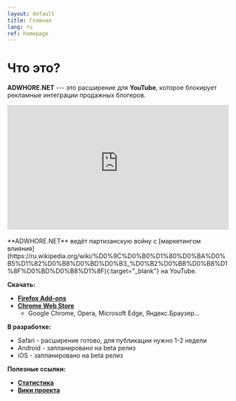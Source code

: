 ```yaml
---
layout: default
title: Главная
lang: ru
ref: homepage
---
```

# Что это?
**ADWHORE.NET** --- это расширение для **YouTube**, которое блокирует рекламные интеграции продажных блогеров.  
<div style="position: relative; width: 100%; height: 0; padding-bottom: 56.25%">
<iframe style="position: absolute; top: 0; left: 0; width: 100%; height: 100%" src="https://www.youtube-nocookie.com/embed/ze3YVsI1gpc" frameborder="0" allow="accelerometer; autoplay; encrypted-media; gyroscope; picture-in-picture" allowfullscreen></iframe>
</div>
<br>
**ADWHORE.NET** ведёт партизанскую войну с [маркетингом влияния](https://ru.wikipedia.org/wiki/%D0%9C%D0%B0%D1%80%D0%BA%D0%B5%D1%82%D0%B8%D0%BD%D0%B3_%D0%B2%D0%BB%D0%B8%D1%8F%D0%BD%D0%B8%D1%8F){:target="_blank"} на YouTube.

**Скачать:**
* <b><a href = "https://addons.mozilla.org/ru/firefox/addon/adwhore-net/">Firefox Add-ons</a></b>
* <b><a href = "https://chrome.google.com/webstore/detail/adwhorenet/emfkjghgdkajicmnicojahgojkemagcm">Chrome Web Store</a></b>
    - Google Chrome, Opera, Microsoft Edge, Яндекс.Браузер...

**В разработке:**
* Safari - расширение готово, для публикации нужно 1-2 недели
* Android - запланировано на beta релиз
* iOS - запланировано на beta релиз

**Полезные ссылки:**
* <b><a href = "{{ site.url }}/ru/stats">Статистика</a></b>
* <b><a href = "https://github.com/qrlk/adwhore.net/wiki/Home-%28Russian%29">Вики проекта</a></b>
